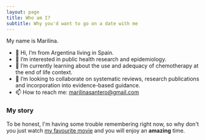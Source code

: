 ```yaml
---
layout: page
title: Who am I?
subtitle: Why you'd want to go on a date with me
---
```


My name is Marilina.

- 👋 Hi, I’m from Argentina living in Spain.
- 👀 I’m interested in public health research and epidemiology.
- 🌱 I’m currently learning about the use and adequacy of chemotherapy at the end of life context.
- 💞️ I’m looking to collaborate on systematic reviews, research publications and incorporation into evidence-based guidance.
- 📫 How to reach me: marilinasantero@gmail.com

### My story

To be honest, I'm having some trouble remembering right now, so why don't you just watch [my favourite movie](https://es.wikipedia.org/wiki/El_laberinto_del_fauno) and you will enjoy an **amazing** time.
